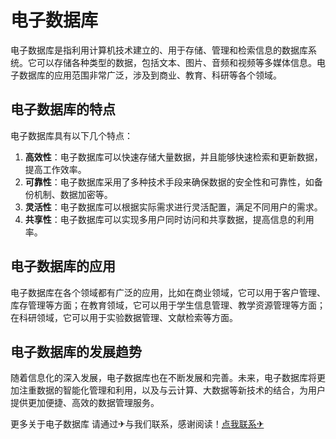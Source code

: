 # 电子数据库

电子数据库是指利用计算机技术建立的、用于存储、管理和检索信息的数据库系统。它可以存储各种类型的数据，包括文本、图片、音频和视频等多媒体信息。电子数据库的应用范围非常广泛，涉及到商业、教育、科研等各个领域。

## 电子数据库的特点

电子数据库具有以下几个特点：

1. **高效性**：电子数据库可以快速存储大量数据，并且能够快速检索和更新数据，提高工作效率。
2. **可靠性**：电子数据库采用了多种技术手段来确保数据的安全性和可靠性，如备份机制、数据加密等。
3. **灵活性**：电子数据库可以根据实际需求进行灵活配置，满足不同用户的需求。
4. **共享性**：电子数据库可以实现多用户同时访问和共享数据，提高信息的利用率。

## 电子数据库的应用

电子数据库在各个领域都有广泛的应用，比如在商业领域，它可以用于客户管理、库存管理等方面；在教育领域，它可以用于学生信息管理、教学资源管理等方面；在科研领域，它可以用于实验数据管理、文献检索等方面。

## 电子数据库的发展趋势

随着信息化的深入发展，电子数据库也在不断发展和完善。未来，电子数据库将更加注重数据的智能化管理和利用，以及与云计算、大数据等新技术的结合，为用户提供更加便捷、高效的数据管理服务。

更多关于电子数据库 请通过✈与我们联系，感谢阅读！[点我联系✈](https://faq.k02.cc)